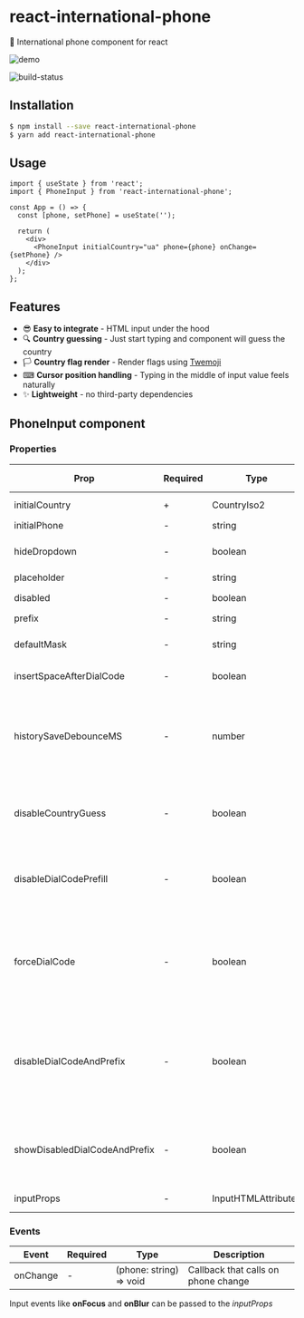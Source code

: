 # react-international-phone

🤙 International phone component for react

![demo](https://s4.gifyu.com/images/react-international-phone.gif)

![build-status](https://img.shields.io/github/workflow/status/goveo/react-international-phone/Release)

## Installation

```sh
$ npm install --save react-international-phone
$ yarn add react-international-phone
```

## Usage

```tsx
import { useState } from 'react';
import { PhoneInput } from 'react-international-phone';

const App = () => {
  const [phone, setPhone] = useState('');

  return (
    <div>
      <PhoneInput initialCountry="ua" phone={phone} onChange={setPhone} />
    </div>
  );
};
```

## Features

- 😎 **Easy to integrate** - HTML input under the hood
- 🔍 **Country guessing** - Just start typing and component will guess the country
- 🏳️ **Country flag render** - Render flags using [Twemoji](https://twemoji.twitter.com/)
- ⌨ **Cursor position handling** - Typing in the middle of input value feels naturally
- ✨ **Lightweight** - no third-party dependencies

## PhoneInput component

### Properties

| Prop                          | Required | Type                | Description                                                                                                                                                                                                      | Default value              |
| ----------------------------- | -------- | ------------------- | ---------------------------------------------------------------------------------------------------------------------------------------------------------------------------------------------------------------- | -------------------------- |
| initialCountry                | +        | CountryIso2         | Initial country value (iso2).                                                                                                                                                                                    |                            |
| initialPhone                  | -        | string              | Initial phone value.                                                                                                                                                                                             | ""                         |
| hideDropdown                  | -        | boolean             | Hide the dropdown icon. Make country selection not accessible.                                                                                                                                                   | false                      |
| placeholder                   | -        | string              | Input's placeholder                                                                                                                                                                                              | undefined                  |
| disabled                      | -        | boolean             | Disable phone input and country selector.                                                                                                                                                                        | false                      |
| prefix                        | -        | string              | Prefix for phone value.                                                                                                                                                                                          | "+"                        |
| defaultMask                   | -        | string              | This mask will apply on countries that does not have specified mask.                                                                                                                                             | "............" // 12 chars |
| insertSpaceAfterDialCode      | -        | boolean             | Add space after country dial code if set to _true_.                                                                                                                                                              | true                       |
| historySaveDebounceMS         | -        | number              | Save value to history if there were not any changes in provided milliseconds timeslot.<br>Undo/redo (ctrl+z/ctrl+shif+z) works only with values that are saved in history                                        | 200                        |
| disableCountryGuess           | -        | boolean             | Disable country guess on value change.<br>- _onCountryGuess_ callback would not be called.                                                                                                                       | false                      |
| disableDialCodePrefill        | -        | boolean             | Disable dial code prefill on initialization.<br>Dial code prefill works only when "empty" phone value have been provided.                                                                                        | false                      |
| forceDialCode                 | -        | boolean             | Always display the dial code.<br>Dial code can't be removed/changed by keyboard events, but it can be changed by pasting another country phone value.                                                            | false                      |
| disableDialCodeAndPrefix      | -        | boolean             | Phone value will not include passed _dialCode_ and _prefix_ if set to _true_.<br>- _disableCountryGuess_ value will be ignored and set to _true_.<br>- _forceDialCode_ value will be ignored and set to _false_. | false                      |
| showDisabledDialCodeAndPrefix | -        | boolean             | Show prefix and dial code between country selector and phone input.<br>- Works only when _disableDialCodeAndPrefix_ is _true_                                                                                    | false                      |
| inputProps                    | -        | InputHTMLAttributes | Default input component props                                                                                                                                                                                    | undefined                  |

### Events

| Event    | Required | Type                    | Description                         |
| -------- | -------- | ----------------------- | ----------------------------------- |
| onChange | -        | (phone: string) => void | Callback that calls on phone change |

Input events like **onFocus** and **onBlur** can be passed to the _inputProps_

